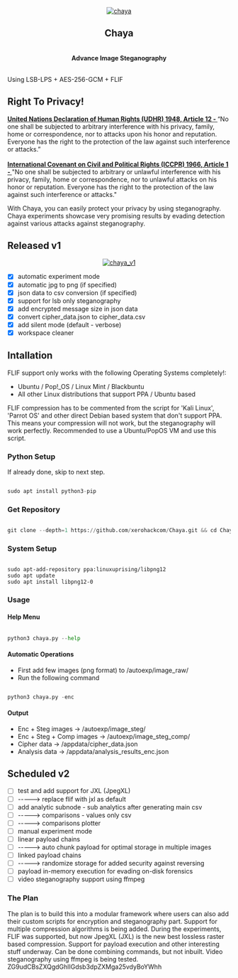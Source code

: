 
<p align="center" >
  <a href="https://xerohack.com/chaya/" >
    <img src="https://i.ibb.co/X2WmCxm/chaya.png" alt="chaya">
  </a>
</p>


<h2 align="center">Chaya</h2>

<p align="center">
  <br>
  <strong>Advance Image Steganography</strong>
  <br><br>

<p>Using LSB-LPS + AES-256-GCM + FLIF</p>

## Right To Privacy!

<strong><a href="https://www.un.org/en/about-us/universal-declaration-of-human-rights">United Nations Declaration of Human Rights (UDHR) 1948, Article 12 - </strong></a>“No one shall be subjected to arbitrary interference with his privacy, family, home or correspondence, nor to attacks upon his honor and reputation. Everyone has the right to the protection of the law against such interference or attacks.”
<br><br>
<strong><a href="https://en.wikipedia.org/wiki/International_Covenant_on_Civil_and_Political_Rights">International Covenant on Civil and Political Rights (ICCPR) 1966, Article 1 - </strong></a>"No one shall be subjected to arbitrary or unlawful interference with his privacy, family, home or correspondence, nor to unlawful attacks on his honor or reputation. Everyone has the right to the protection of the law against such interference or attacks."

With Chaya, you can easily protect your privacy by using steganography. Chaya experiments showcase very promising results by evading detection against various attacks against steganography.


## Released v1

<p align="center" >
  <a href="https://xerohack.com/chaya/" >
    <img src="https://i.ibb.co/mR1WNwk/chaya-alpha1.png" alt="chaya_v1">
  </a>
</p>

- [x] automatic experiment mode
- [x] automatic jpg to png (if specified)
- [x] json data to csv conversion (if specified)
- [x] support for lsb only steganography
- [x] add encrypted message size in json data
- [x] convert cipher_data.json to cipher_data.csv
- [x] add silent mode (default - verbose)
- [x] workspace cleaner

## Intallation

FLIF support only works with the following Operating Systems completely!:

- Ubuntu / Pop!_OS / Linux Mint / Blackbuntu
- All other Linux distributions that support PPA / Ubuntu based

FLIF compression has to be commented from the script for 'Kali Linux', 'Parrot OS' and other direct Debian based system that don't support PPA. This means your compression will not work, but the steganography will work perfectly. Recommended to use a Ubuntu/PopOS VM and use this script.

### Python Setup

If already done, skip to next step.

```python

sudo apt install python3-pip

```

### Get Repository

```python

git clone --depth=1 https://github.com/xerohackcom/Chaya.git && cd Chaya && pip3 install -r requirements.txt

```

### System Setup

```

sudo apt-add-repository ppa:linuxuprising/libpng12
sudo apt update
sudo apt install libpng12-0

```

### Usage


#### Help Menu

```python

python3 chaya.py --help

```

#### Automatic Operations

- First add few images (png format) to /autoexp/image_raw/
- Run the following command

```python

python3 chaya.py -enc

```

#### Output

- Enc + Steg images -> /autoexp/image_steg/
- Enc + Steg + Comp images -> /autoexp/image_steg_comp/
- Cipher data -> /appdata/cipher_data.json
- Analysis data -> /appdata/analysis_results_enc.json


## Scheduled v2

- [ ] test and add support for JXL (JpegXL)
- [ ] -----> replace flif with jxl as default
- [ ] add analytic subnode - sub analytics after generating main csv
- [ ] -----> comparisons - values only csv
- [ ] -----> comparisons plotter
- [ ] manual experiment mode
- [ ] linear payload chains
- [ ] -----> auto chunk payload for optimal storage in multiple images
- [ ] linked payload chains
- [ ] -----> randomize storage for added security against reversing
- [ ] payload in-memory execution for evading on-disk forensics
- [ ] video steganography support using ffmpeg

### The Plan
The plan is to build this into a modular framework where users can also add their custom scripts for encryption and steganography part. Support for multiple compression algorithms is being added. During the experiments, FLIF was supported, but now JpegXL (JXL) is the new best lossless raster based compression. Support for payload execution and other interesting stuff underway. Can be done combining commands, but not inbuilt. Video steganography using ffmpeg is being tested. ZG9udCBsZXQgdGhlIGdsb3dpZXMga25vdyBoYWhh
  

